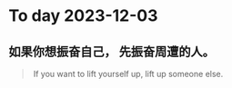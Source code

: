 
# To day 2023-12-03


## 如果你想振奋自己， 先振奋周遭的人。
>  If you want to lift yourself up, lift up someone else. 

    